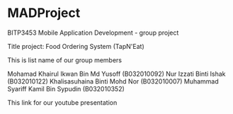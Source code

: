# MADProject
BITP3453 Mobile Application Development - group project

Title project: Food Ordering System (TapN'Eat)

This is list name of our group members

Mohamad Khairul Ikwan Bin Md Yusoff (B032010092)
Nur Izzati Binti Ishak (B032010122)
Khalisasuhaina Binti Mohd Nor (B032010007)
Muhammad Syariff Kamil Bin Sypudin (B032010352)

This link for our youtube presentation

